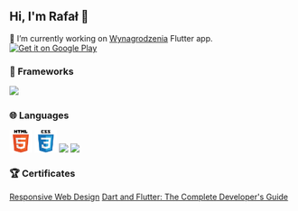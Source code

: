 <!--
**RafalDadas/RafalDadas** is a ✨ _special_ ✨ repository because its `README.md` (this file) appears on your GitHub profile.

Here are some ideas to get you started:

- 🔭 I’m currently working on ...
- 🌱 I’m currently learning ...
- 👯 I’m looking to collaborate on ...
- 🤔 I’m looking for help with ...
- 💬 Ask me about ...
- 📫 How to reach me: ...
- 😄 Pronouns: ...
- ⚡ Fun fact: ...
-->

<!-- Play Store Badge: https://github.com/RafalDadas/RafalDadas/assets/58176891/cb0b5947-23f8-49da-a86f-4d48397179ef -->

## Hi, I'm Rafał 👋
🔭 I’m currently working on [Wynagrodzenia](https://play.google.com/store/apps/details?id=dev.dadas.wynagrodzenia) Flutter app.<br>
<a href='https://play.google.com/store/apps/details?id=dev.dadas.wynagrodzenia&pcampaignid=pcampaignidMKT-Other-global-all-co-prtnr-py-PartBadge-Mar2515-1'><img height="40" alt='Get it on Google Play' src='https://play.google.com/intl/en_us/badges/static/images/badges/en_badge_web_generic.png'/></a>


### 🔨 Frameworks
<code><img src="https://github.com/RafalDadas/RafalDadas/assets/58176891/7b9ca455-8beb-483e-9aff-0da1614b5a52" height="35"></code>
### 🌐 Languages
<code><img height="40" src="https://raw.githubusercontent.com/github/explore/80688e429a7d4ef2fca1e82350fe8e3517d3494d/topics/html/html.png"></code>
<code><img height="40" src="https://raw.githubusercontent.com/github/explore/80688e429a7d4ef2fca1e82350fe8e3517d3494d/topics/css/css.png"></code>
<code><img height="40" src="https://github.com/RafalDadas/RafalDadas/assets/58176891/d863df0f-8c30-4c26-8344-a6fc1cb82c54"></code>
<code><img height="40" src="https://github.com/RafalDadas/RafalDadas/assets/58176891/c50e13bf-01b9-4755-b50e-87a751b5c852"></code>
### 🏆 Certificates
[Responsive Web Design](https://www.freecodecamp.org/certification/fcc4213f089-fc91-4398-a3e5-64e2537f978c/responsive-web-design)
[Dart and Flutter: The Complete Developer's Guide](https://www.udemy.com/certificate/UC-57cdf349-8eb4-4fc7-a379-852bde589b71/)
